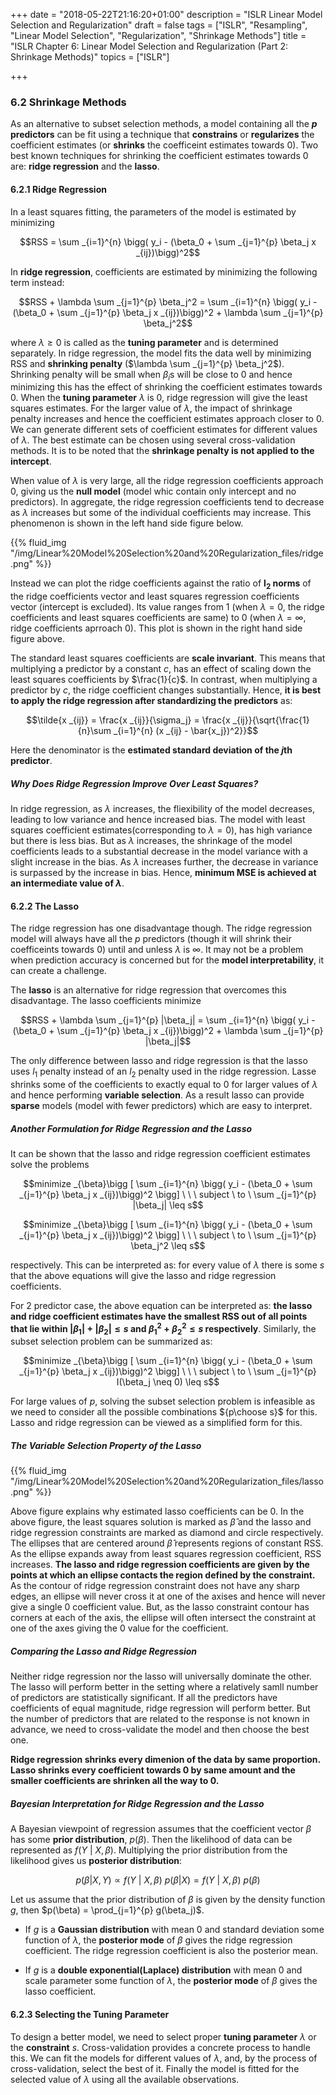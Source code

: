 +++
date = "2018-05-22T21:16:20+01:00"
description = "ISLR Linear Model Selection and Regularization"
draft = false
tags = ["ISLR", "Resampling", "Linear Model Selection", "Regularization", "Shrinkage Methods"]
title = "ISLR Chapter 6: Linear Model Selection and Regularization (Part 2: Shrinkage Methods)"
topics = ["ISLR"]

+++

### 6.2 Shrinkage Methods

As an alternative to subset selection methods, a model containing all the <b>$p$ predictors</b> can be fit using a technique that <b>constrains</b> or <b>regularizes</b> the coefficient estimates (or <b>shrinks</b> the coefficeint estimates towards 0). Two best known techniques for shrinking the coefficient estimates towards 0 are: <b>ridge regression</b> and the <b>lasso</b>.

#### 6.2.1 Ridge Regression

In a least squares fitting, the parameters of the model is estimated by minimizing

$$RSS = \sum _{i=1}^{n} \bigg( y_i - (\beta_0 + \sum _{j=1}^{p} \beta_j x _{ij})\bigg)^2$$

In <b>ridge regression</b>, coefficients are estimated by minimizing the following term instead:

$$RSS + \lambda \sum _{j=1}^{p} \beta_j^2 = \sum _{i=1}^{n} \bigg( y_i - (\beta_0 + \sum _{j=1}^{p} \beta_j x _{ij})\bigg)^2 + \lambda \sum _{j=1}^{p} \beta_j^2$$

where $\lambda \geq 0$ is called as the <b>tuning parameter</b> and is determined separately. In ridge regression, the model fits the data well by minimizing RSS and <b>shrinking penalty</b> ($\lambda \sum _{j=1}^{p} \beta_j^2$). Shrinking penalty will be small when $\beta_i$s will be close to 0 and hence minimizing this has the effect of shrinking the coefficient estimates towards 0. When the <b>tuning parameter</b> $\lambda$ is 0, ridge regression will give the least squares estimates. For the larger value of $\lambda$, the impact of shrinkage penalty increases and hence the coefficient estimates approach closer to 0. We can generate different sets of coefficient estimates for different values of $\lambda$. The best estimate can be chosen using several cross-validation methods. It is to be noted that the <b>shrinkage penalty is not applied to the intercept</b>.

When value of $\lambda$ is very large, all the ridge regression coefficients approach 0, giving us the <b>null model</b> (model whic contain only intercept and no predictors). In aggregate, the ridge regression coefficients tend to decrease as $\lambda$ increases but some of the individual coefficients may increase. This phenomenon is shown in the left hand side figure below.

{{% fluid_img "/img/Linear%20Model%20Selection%20and%20Regularization_files/ridge.png" %}}

Instead we can plot the ridge coefficients against the ratio of <b>l$_2$ norms</b> of the ridge coefficients vector and least squares regression coefficients vector (intercept is excluded). Its value ranges from 1 (when $\lambda = 0$, the ridge coefficients and least squares coefficients are same) to 0 (when $\lambda = \infty$, ridge coefficients aprroach 0). This plot is shown in the right hand side figure above.

The standard least squares coefficients are <b>scale invariant</b>. This means that multiplying a predictor by a constant $c$, has an effect of scaling down the least squares coefficients by $\frac{1}{c}$. In contrast, when multiplying a predictor by $c$, the ridge coefficient changes substantially. Hence, <b>it is best to apply the ridge regression after standardizing the predictors</b> as:

$$\tilde{x _{ij}} = \frac{x _{ij}}{\sigma_j} = \frac{x _{ij}}{\sqrt{\frac{1}{n}\sum _{i=1}^{n} (x _{ij} - \bar{x_j})^2}}$$

Here the denominator is the <b>estimated standard deviation of the $j$th predictor</b>.

##### Why Does Ridge Regression Improve Over Least Squares?

In ridge regression, as $\lambda$ increases, the fliexibility of the model decreases, leading to low variance and hence increased bias. The model with least squares coefficient estimates(corresponding to $\lambda = 0$), has high variance but there is less bias. But as $\lambda$ increases, the shrinkage of the model coefficients leads to a substantial decrease in the model variance with a slight increase in the bias. As $\lambda$ increases further, the decrease in variance is surpassed by the increase in bias. Hence, <b>minimum MSE is achieved at an intermediate value of $\lambda$</b>.

#### 6.2.2 The Lasso

The ridge regression has one disadvantage though. The ridge regression model will always have all the $p$ predictors (though it will shrink their coefficeints towards 0) until and unless $\lambda$ is $\infty$. It may not be a problem when prediction accuracy is concerned but for the <b>model interpretability</b>, it can create a challenge.

The <b>lasso</b> is an alternative for ridge regression that overcomes this disadvantage. The lasso coefficients minimize

$$RSS + \lambda \sum _{j=1}^{p} |\beta_j| = \sum _{i=1}^{n} \bigg( y_i - (\beta_0 + \sum _{j=1}^{p} \beta_j x _{ij})\bigg)^2 + \lambda \sum _{j=1}^{p} |\beta_j|$$

The only difference between lasso and ridge regression is that the lasso uses $l_1$ penalty instead of an $l_2$ penalty used in the ridge regression. Lasse shrinks some of the coefficients to exactly equal to 0 for larger values of $\lambda$ and hence performing <b>variable selection</b>. As a result lasso can provide <b>sparse</b> models (model with fewer predictors) which are easy to interpret.

##### Another Formulation for Ridge Regression and the Lasso

It can be shown that the lasso and ridge regression coefficient estimates solve the problems

$$minimize _{\beta}\bigg [ \sum _{i=1}^{n} \bigg( y_i - (\beta_0 + \sum _{j=1}^{p} \beta_j x _{ij})\bigg)^2 \bigg] \ \ \   subject \ to \  \sum _{j=1}^{p} |\beta_j| \leq s$$

$$minimize _{\beta}\bigg [ \sum _{i=1}^{n} \bigg( y_i - (\beta_0 + \sum _{j=1}^{p} \beta_j x _{ij})\bigg)^2 \bigg] \ \ \   subject \ to \  \sum _{j=1}^{p} \beta_j^2 \leq s$$

respectively. This can be interpreted as: for every value of $\lambda$ there is some $s$ that the above equations will give the lasso and ridge regression coefficients.

For 2 predictor case, the above equation can be interpreted as: <b>the lasso and ridge coefficient estimates have the smallest RSS out of all points that lie within $|\beta_1| + |\beta_2| \leq s$ and $\beta_1^2 + \beta_2^2 \leq s$ respectively</b>. Similarly, the subset selection problem can be summarized as:

$$minimize _{\beta}\bigg [ \sum _{i=1}^{n} \bigg( y_i - (\beta_0 + \sum _{j=1}^{p} \beta_j x _{ij})\bigg)^2 \bigg] \ \ \   subject \ to \  \sum _{j=1}^{p} I(\beta_j \neq 0) \leq s$$

For large values of $p$, solving the subset selection problem is infeasible as we need to consider all the possible combinations ${p\choose s}$ for this. Lasso and ridge regression can be viewed as a simplified form for this.

##### The Variable Selection Property of the Lasso

{{% fluid_img "/img/Linear%20Model%20Selection%20and%20Regularization_files/lasso.png" %}}

Above figure explains why estimated lasso coefficients can be 0. In the above figure, the least squares solution is marked as $\widehat{\beta}$ and the lasso and ridge regression constraints are marked as diamond and circle respectively. The ellipses that are centered around $\widehat{\beta}$ represents regions of constant RSS. As the ellipse expands away from least squares regression coefficient, RSS increases. <b>The lasso and ridge regression coefficients are given by the points at which an ellipse contacts the region defined by the constraint.</b> As the contour of ridge regression constraint does not have any sharp edges, an ellipse will never cross it at one of the axises and hence will never give a single 0 coefficient value. But, as the lasso constraint contour has corners at each of the axis, the ellipse will often intersect the constraint at one of the axes giving the 0 value for the coefficient.

##### Comparing the Lasso and Ridge Regression

Neither ridge regression nor the lasso will universally dominate the other. The lasso will perform better in the setting where a relatively samll number of predictors are statistically significant. If all the predictors have coefficients of equal magnitude, ridge regression will perform better. But the number of predictors that are related to the response is not known in advance, we need to cross-validate the model and then choose the best one.

<b>Ridge regression shrinks every dimenion of the data by same proportion. Lasso shrinks every coefficient towards 0 by same amount and the smaller coefficients are shrinken all the way to 0.</b>

##### Bayesian Interpretation for Ridge Regression and the Lasso

A Bayesian viewpoint of regression assumes that the coefficient vector $\beta$ has some <b>prior distribution</b>,  $p(\beta)$. Then the likelihood of data can be represented as $f(Y \ | \ X, \beta)$. Multiplying the prior distribution from the likelihood gives us <b>posterior distribution</b>:

$$p(\beta | X,Y) \propto f(Y \ | \ X, \beta)\   p(\beta|X) = f(Y \ | \ X, \beta)\ p(\beta)$$

Let us assume that the prior distribution of $\beta$ is given by the density function $g$, then $p(\beta) = \prod_{j=1}^{p} g(\beta_j)$.


 - If $g$ is a <b>Gaussian distribution</b> with mean 0 and standard deviation some function of $\lambda$, the <b>posterior mode</b> of $\beta$ gives the ridge regression coefficient. The ridge regression coefficient is also the posterior mean.


 - If $g$ is a <b>double exponential(Laplace) distribution</b> with mean 0 and scale parameter some function of $\lambda$, the <b>posterior mode</b> of $\beta$ gives the lasso coefficient.

#### 6.2.3 Selecting the Tuning Parameter

To design a better model, we need to select proper <b>tuning parameter</b> $\lambda$ or the <b>constraint</b> $s$. Cross-validation provides a concrete process to handle this. We can fit the models for different values of $\lambda$, and, by the process of cross-validation, select the best of it. Finally the model is fitted for the selected value of $\lambda$ using all the available observations.
